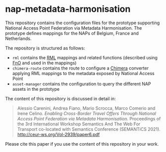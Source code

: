 # nap-metadata-harmonisation
This repository contains the configuration files for the prototype supporting National Access Point Federation via Metadata Harmonisation. The prototype defines mappings for the NAPs of Belgium, France and Netherlands.

The repository is structured as follows:

- `rml` contains the [RML](https://rml.io/) mappings and related functions (described using [FnO](https://fno.io/) and used in the mappings)
- `chimera-route` contains the route to configure a [Chimera](https://github.com/cefriel/chimera) converter applying RML mappings to the metadata exposed by National Access Point
- `asset-manager` contains the configuration to query the different NAP assets in the prototype

The content of this repository is discussed in detail in:
> Alessio Carenini, Andrea Fiano, Mario Scrocca, Marco Comerio and Irene Celino. _Enabling Cross-Border Travel Offers Through National Access Point Federation via Metadata Harmonisation_. Proceedings of the 3rd International Workshop Semantics And The Web For Transport co-located with Semantics Conference (SEMANTiCS 2021). http://ceur-ws.org/Vol-2939/paper6.pdf

Please cite this paper if you use the content of this repository in your work.

